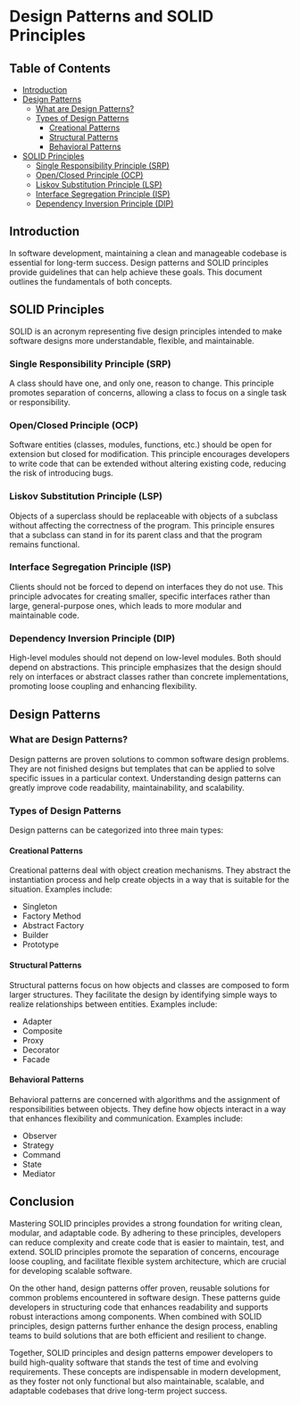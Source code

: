 # Design Patterns and SOLID Principles

## Table of Contents
- [Introduction](#introduction)
- [Design Patterns](#design-patterns)
  - [What are Design Patterns?](#what-are-design-patterns)
  - [Types of Design Patterns](#types-of-design-patterns)
    - [Creational Patterns](#creational-patterns)
    - [Structural Patterns](#structural-patterns)
    - [Behavioral Patterns](#behavioral-patterns)
- [SOLID Principles](#solid-principles)
  - [Single Responsibility Principle (SRP)](#single-responsibility-principle-srp)
  - [Open/Closed Principle (OCP)](#openclosed-principle-ocp)
  - [Liskov Substitution Principle (LSP)](#liskov-substitution-principle-lsp)
  - [Interface Segregation Principle (ISP)](#interface-segregation-principle-isp)
  - [Dependency Inversion Principle (DIP)](#dependency-inversion-principle-dip)
  
## Introduction
In software development, maintaining a clean and manageable codebase is essential for long-term success. Design patterns and SOLID principles provide guidelines that can help achieve these goals. This document outlines the fundamentals of both concepts.


## SOLID Principles

SOLID is an acronym representing five design principles intended to make software designs more understandable, flexible, and maintainable. 

### Single Responsibility Principle (SRP)
A class should have one, and only one, reason to change. This principle promotes separation of concerns, allowing a class to focus on a single task or responsibility.

### Open/Closed Principle (OCP)
Software entities (classes, modules, functions, etc.) should be open for extension but closed for modification. This principle encourages developers to write code that can be extended without altering existing code, reducing the risk of introducing bugs.

### Liskov Substitution Principle (LSP)
Objects of a superclass should be replaceable with objects of a subclass without affecting the correctness of the program. This principle ensures that a subclass can stand in for its parent class and that the program remains functional.

### Interface Segregation Principle (ISP)
Clients should not be forced to depend on interfaces they do not use. This principle advocates for creating smaller, specific interfaces rather than large, general-purpose ones, which leads to more modular and maintainable code.

### Dependency Inversion Principle (DIP)
High-level modules should not depend on low-level modules. Both should depend on abstractions. This principle emphasizes that the design should rely on interfaces or abstract classes rather than concrete implementations, promoting loose coupling and enhancing flexibility.

## Design Patterns

### What are Design Patterns?
Design patterns are proven solutions to common software design problems. They are not finished designs but templates that can be applied to solve specific issues in a particular context. Understanding design patterns can greatly improve code readability, maintainability, and scalability.

### Types of Design Patterns
Design patterns can be categorized into three main types:

#### Creational Patterns
Creational patterns deal with object creation mechanisms. They abstract the instantiation process and help create objects in a way that is suitable for the situation. Examples include:
- Singleton
- Factory Method
- Abstract Factory
- Builder
- Prototype

#### Structural Patterns
Structural patterns focus on how objects and classes are composed to form larger structures. They facilitate the design by identifying simple ways to realize relationships between entities. Examples include:
- Adapter
- Composite
- Proxy
- Decorator
- Facade

#### Behavioral Patterns
Behavioral patterns are concerned with algorithms and the assignment of responsibilities between objects. They define how objects interact in a way that enhances flexibility and communication. Examples include:
- Observer
- Strategy
- Command
- State
- Mediator

## Conclusion

Mastering SOLID principles provides a strong foundation for writing clean, modular, and adaptable code. By adhering to these principles, developers can reduce complexity and create code that is easier to maintain, test, and extend. SOLID principles promote the separation of concerns, encourage loose coupling, and facilitate flexible system architecture, which are crucial for developing scalable software.

On the other hand, design patterns offer proven, reusable solutions for common problems encountered in software design. These patterns guide developers in structuring code that enhances readability and supports robust interactions among components. When combined with SOLID principles, design patterns further enhance the design process, enabling teams to build solutions that are both efficient and resilient to change.

Together, SOLID principles and design patterns empower developers to build high-quality software that stands the test of time and evolving requirements. These concepts are indispensable in modern development, as they foster not only functional but also maintainable, scalable, and adaptable codebases that drive long-term project success.

